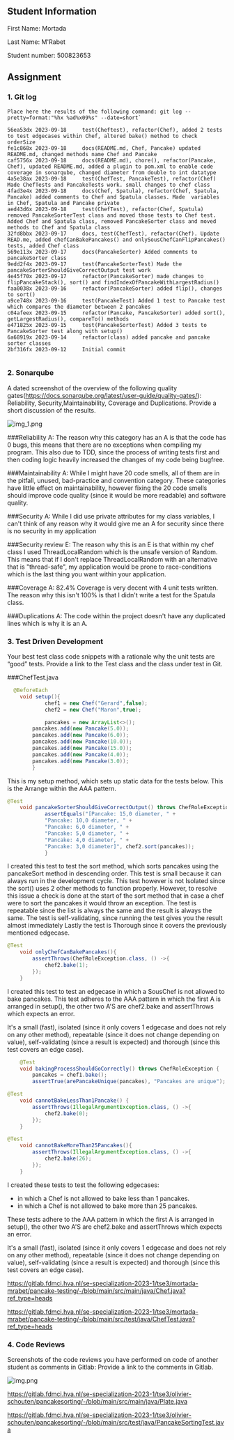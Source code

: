 ## Student Information

First Name: Mortada 

Last Name: M'Rabet

Student number: 500823653

## Assignment

### 1. Git log

```
Place here the results of the following command: git log --pretty=format:"%hx %ad%x09%s" --date=short`

56ea53dx 2023-09-18     test(Cheftest), refactor(Chef), added 2 tests to test edgecases within Chef, altered bake() method to check orderSize
fe1c868x 2023-09-18     docs(README.md, Chef, Pancake) updated README.md, changed methods name Chef and Pancake
caf5756x 2023-09-18     docs(README.md), chore(), refactor(Pancake, Chef), updated README.md, added a plugin to pom.xml to enable code coverage in sonarqube, changed diameter from double to int datatype
4a5e38ax 2023-09-18     test(ChefTest, PancakeTest), refactor(Chef) Made ChefTests and PancakeTests work. small changes to chef class
4fad3e4x 2023-09-18     docs(Chef, Spatula), refactor(Chef, Spatula, Pancake) added comments to Chef and Spatula classes. Made  variables in Chef, Spatula and Pancake private
aed43d6x 2023-09-18     test(ChefTest), refactor(Chef, Spatula) removed PancakeSorterTest class and moved those tests to Chef test. Added Chef and Spatula class, removed PancakeSorter class and moved methods to Chef and Spatula class
32fd8bbx 2023-09-17     docs, test(ChefTest), refactor(Chef). Update READ.me, added chefCanBakePancakes() and onlySousChefCanFlipPancakes() tests, added Chef class
569e113x 2023-09-17     docs(PancakeSorter) Added comments to pancakeSorter class
9edd2f4x 2023-09-17     test(PancakeSorterTest) Made the pancakeSorterShouldGiveCorrectOutput test work
4e45f70x 2023-09-17     refactor(PancakeSorter) made changes to flipPancakeStack(), sort() and findIndexOfPancakeWithLargestRadius()
faa0038x 2023-09-16     refactor(PancakeSorter) added flip(), changes to sort()
a9ce748x 2023-09-16     test(PancakeTest) Added 1 test to Pancake test which compares the diameter between 2 pancakes
c04afeex 2023-09-15     refactor(Pancake, PancakeSorter) added sort(), getLargestRadius(), compareTo() methods
e471825x 2023-09-15     test(PancakeSorterTest) Added 3 tests to PancakeSorter test along with setup()
6a68919x 2023-09-14     refactor(class) added pancake and pancake sorter classes
2bf316fx 2023-09-12     Initial commit


```


### 2. Sonarqube

A dated screenshot of the overview of the following  quality gates(https://docs.sonarqube.org/latest/user-guide/quality-gates/): Reliability, Security,Maintainability, Coverage and Duplications. Provide a short discussion of the results.

![img_1.png](img_1.png)

###Reliability A:
The reason why this category has an A is that the code has 0 bugs, 
this means that there are no exceptions when compiling my program.
This also due to TDD, since the process of writing tests first and then coding logic heavily increased the changes of my code being bugfree.

###Maintainability A:
While I might have 20 code smells, all of them are in the pitfall, unused, bad-practice and convention category.
These categories have little effect on maintainability, however fixing the 20 code smells should improve code quality (since it would be more readable) and software quality.

###Security A:
While I did use private attributes for my class variables, 
I can't think of any reason why it would give me an A for security since there is no security in my application

###Security review E:
The reason why this is an E is that within my chef class I used ThreadLocalRandom which is the unsafe version of Random.
This means that if I don't replace ThreadLocalRandom with an alternative that is "thread-safe", my application would be prone to 
race-conditions which is the last thing you want within your application.

###Coverage A:
82.4% Coverage is very decent with 4 unit tests written. 
The reason why this isn't 100% is that I didn't write a test for the Spatula class.

###Duplications A:
The code within the project doesn't have any duplicated lines which is why it is an A.

### 3. Test Driven Development

Your best test class code snippets with a rationale why the unit tests are “good” tests.  Provide a link to the Test class and the class under test in Git.

###ChefTest.java
```java
  @BeforeEach
    void setup(){
            chef1 = new Chef("Gerard",false);
            chef2 = new Chef("Maron",true);

            pancakes = new ArrayList<>();
        pancakes.add(new Pancake(5.0));
        pancakes.add(new Pancake(6.0));
        pancakes.add(new Pancake(10.0));
        pancakes.add(new Pancake(15.0));
        pancakes.add(new Pancake(4.0));
        pancakes.add(new Pancake(3.0));
        }
```        
This is my setup method, which sets up static data for the tests below.
This is the Arrange within the AAA pattern.

```java
@Test
    void pancakeSorterShouldGiveCorrectOutput() throws ChefRoleException {
            assertEquals("[Pancake: 15,0 diameter, " +
            "Pancake: 10,0 diameter, " +
            "Pancake: 6,0 diameter, " +
            "Pancake: 5,0 diameter, " +
            "Pancake: 4,0 diameter, " +
            "Pancake: 3,0 diameter]", chef2.sort(pancakes));
            }
```

I created this test to test the sort method, which sorts pancakes using the pancakeSort method in descending order.
This test is small because it can always run in the development cycle. This test however is not Isolated
since the sort() uses 2 other methods to function properly. However, to resolve this issue a check is done
at the start of the sort method that in case a chef were to sort the pancakes it would throw an exception.
The test is repeatable since the list is always the same and the result is always the same.
The test is self-validating, since running the test gives you the result almost immediately
Lastly the test is Thorough since it covers the previously mentioned edgecase.

```java
@Test
    void onlyChefCanBakePancakes(){
        assertThrows(ChefRoleException.class, () ->{
            chef2.bake(1);
        });
    }
```
I created this test to test an edgecase in which a SousChef is not allowed to bake pancakes.
This test adheres to the AAA pattern in which the first A is arranged in setup(), the other two A'S
are chef2.bake and assertThrows which expects an error.

It's a small (fast), isolated (since it only covers 1 edgecase and does not rely on any other method),
repeatable (since it does not change depending on value), self-validating (since a result is expected)
and thorough (since this test covers an edge case).

```java
    @Test
    void bakingProcessShouldGoCorrectly() throws ChefRoleException {
        pancakes = chef1.bake();
        assertTrue(arePancakeUnique(pancakes), "Pancakes are unique");
```
```java
@Test
    void cannotBakeLessThan1Pancake() {
        assertThrows(IllegalArgumentException.class, () ->{
            chef2.bake(0);
        });
    }
```
```java
@Test
    void cannotBakeMoreThan25Pancakes(){
        assertThrows(IllegalArgumentException.class, () ->{
            chef2.bake(26);
        });
    }
```

I created these tests to test the following edgecases:
- in which a Chef is not allowed to bake less than 1 pancakes.
- in which a Chef is not allowed to bake more than 25 pancakes.

These tests adhere to the AAA pattern in which the first A is arranged in setup(), the other two A'S
are chef2.bake and assertThrows which expects an error.

It's a small (fast), isolated (since it only covers 1 edgecase and does not rely on any other method),
repeatable (since it does not change depending on value), self-validating (since a result is expected)
and thorough (since this test covers an edge case).

https://gitlab.fdmci.hva.nl/se-specialization-2023-1/tse3/mortada-mrabet/pancake-testing/-/blob/main/src/main/java/Chef.java?ref_type=heads

https://gitlab.fdmci.hva.nl/se-specialization-2023-1/tse3/mortada-mrabet/pancake-testing/-/blob/main/src/test/java/ChefTest.java?ref_type=heads

### 4. Code Reviews

Screenshots of the code reviews you have performed on code of another student as comments in Gitlab: Provide a link to the comments in Gitlab.

![img.png](img.png)

https://gitlab.fdmci.hva.nl/se-specialization-2023-1/tse3/olivier-schouten/pancakesorting/-/blob/main/src/main/java/Plate.java

https://gitlab.fdmci.hva.nl/se-specialization-2023-1/tse3/olivier-schouten/pancakesorting/-/blob/main/src/test/java/PancakeSortingTest.java